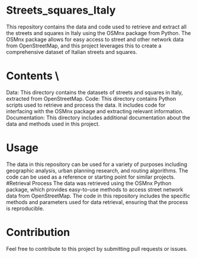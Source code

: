 # Streets_squares_Italy
This repository contains the data and code used to retrieve and extract all the streets and squares in Italy using the OSMnx package from Python. The OSMnx package allows for easy access to street and other network data from OpenStreetMap, and this project leverages this to create a comprehensive dataset of Italian streets and squares.
# Contents \\
Data: This directory contains the datasets of streets and squares in Italy, extracted from OpenStreetMap.
Code: This directory contains Python scripts used to retrieve and process the data. It includes code for interfacing with the OSMnx package and extracting relevant information.
Documentation: This directory includes additional documentation about the data and methods used in this project.
# Usage
The data in this repository can be used for a variety of purposes including geographic analysis, urban planning research, and routing algorithms. The code can be used as a reference or starting point for similar projects.
#Retrieval Process
The data was retrieved using the OSMnx Python package, which provides easy-to-use methods to access street network data from OpenStreetMap. The code in this repository includes the specific methods and parameters used for data retrieval, ensuring that the process is reproducible.

# Contribution
Feel free to contribute to this project by submitting pull requests or issues.
